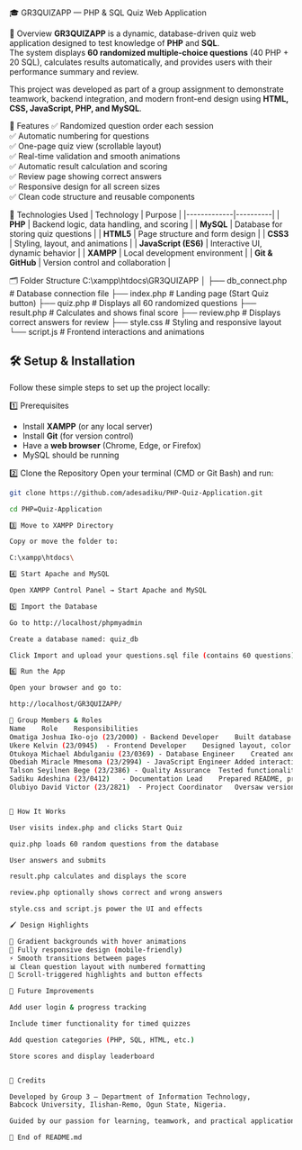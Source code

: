  🎓 GR3QUIZAPP — PHP & SQL Quiz Web Application

 📘 Overview
**GR3QUIZAPP** is a dynamic, database-driven quiz web application designed to test knowledge of **PHP** and **SQL**.  
The system displays **60 randomized multiple-choice questions** (40 PHP + 20 SQL), calculates results automatically, and provides users with their performance summary and review.  

This project was developed as part of a group assignment to demonstrate teamwork, backend integration, and modern front-end design using **HTML, CSS, JavaScript, PHP, and MySQL**.


 🚀 Features
✅ Randomized question order each session  
✅ Automatic numbering for questions  
✅ One-page quiz view (scrollable layout)  
✅ Real-time validation and smooth animations  
✅ Automatic result calculation and scoring  
✅ Review page showing correct answers  
✅ Responsive design for all screen sizes  
✅ Clean code structure and reusable components  


 🧠 Technologies Used
| Technology | Purpose |
|-------------|----------|
| **PHP** | Backend logic, data handling, and scoring |
| **MySQL** | Database for storing quiz questions |
| **HTML5** | Page structure and form design |
| **CSS3** | Styling, layout, and animations |
| **JavaScript (ES6)** | Interactive UI, dynamic behavior |
| **XAMPP** | Local development environment |
| **Git & GitHub** | Version control and collaboration |


 🗂️ Folder Structure
C:\xampp\htdocs\GR3QUIZAPP
│
├── db_connect.php # Database connection file
├── index.php # Landing page (Start Quiz button)
├── quiz.php # Displays all 60 randomized questions
├── result.php # Calculates and shows final score
├── review.php # Displays correct answers for review
├── style.css # Styling and responsive layout
└── script.js # Frontend interactions and animations

## 🛠️ Setup & Installation

Follow these simple steps to set up the project locally:

 1️⃣ Prerequisites
- Install **XAMPP** (or any local server)
- Install **Git** (for version control)
- Have a **web browser** (Chrome, Edge, or Firefox)
- MySQL should be running

 2️⃣ Clone the Repository
Open your terminal (CMD or Git Bash) and run:

```bash
git clone https://github.com/adesadiku/PHP-Quiz-Application.git

cd PHP=Quiz-Application

3️⃣ Move to XAMPP Directory

Copy or move the folder to:

C:\xampp\htdocs\

4️⃣ Start Apache and MySQL

Open XAMPP Control Panel → Start Apache and MySQL

5️⃣ Import the Database

Go to http://localhost/phpmyadmin

Create a database named: quiz_db

Click Import and upload your questions.sql file (contains 60 questions)

6️⃣ Run the App

Open your browser and go to:

http://localhost/GR3QUIZAPP/

👥 Group Members & Roles
Name	Role	Responsibilities
Omatiga Joshua Iko-ojo (23/2000) - Backend Developer	Built database connection, question logic, and PHP scripts
Ukere Kelvin (23/0945)	- Frontend Developer	Designed layout, color theme, and page responsiveness
Otukoya Michael Abdulganiu (23/0369) - Database Engineer	Created and managed the questions table and imports
Obediah Miracle Mmesoma (23/2994) - JavaScript Engineer	Added interactivity, scroll effects, and animations
Talson Seyilnen Bege (23/2386) - Quality Assurance	Tested functionality, scoring accuracy, and responsiveness
Sadiku Adeshina (23/0412)	- Documentation Lead	Prepared README, project report, and in-code comments
Olubiyo David Victor (23/2821)	- Project Coordinator	Oversaw version control, progress, and presentation prep


🧩 How It Works

User visits index.php and clicks Start Quiz

quiz.php loads 60 random questions from the database

User answers and submits

result.php calculates and displays the score

review.php optionally shows correct and wrong answers

style.css and script.js power the UI and effects

🖌️ Design Highlights

🎨 Gradient backgrounds with hover animations
📱 Fully responsive design (mobile-friendly)
⚡ Smooth transitions between pages
📊 Clean question layout with numbered formatting
🌈 Scroll-triggered highlights and button effects

🧰 Future Improvements

Add user login & progress tracking

Include timer functionality for timed quizzes

Add question categories (PHP, SQL, HTML, etc.)

Store scores and display leaderboard


💬 Credits

Developed by Group 3 — Department of Information Technology,
Babcock University, Ilishan-Remo, Ogun State, Nigeria.

Guided by our passion for learning, teamwork, and practical application of web technologies.

🧩 End of README.md

